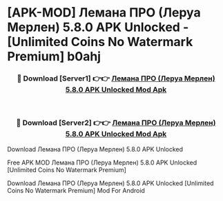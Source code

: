 # [APK-MOD] Лемана ПРО (Леруа Мерлен) 5.8.0 APK Unlocked - [Unlimited Coins No Watermark Premium] b0ahj



<div align="center">
<h3>🔴 Download [Server1] 👉👉 <a href="https://momento.my/?title=Лемана_ПРО_(Леруа_Мерлен)_5.8.0_APK_Unlocked">Лемана ПРО (Леруа Мерлен) 5.8.0 APK Unlocked Mod Apk</a></h3><br>

<h3>🔴 Download [Server2] 👉👉 <a href="https://momento.my/?title=Лемана_ПРО_(Леруа_Мерлен)_5.8.0_APK_Unlocked">Лемана ПРО (Леруа Мерлен) 5.8.0 APK Unlocked Mod Apk</a></h3>
</div>



Download Лемана ПРО (Леруа Мерлен) 5.8.0 APK Unlocked 

Free APK MOD Лемана ПРО (Леруа Мерлен) 5.8.0 APK Unlocked [Unlimited Coins No Watermark Premium]

Download Лемана ПРО (Леруа Мерлен) 5.8.0 APK Unlocked [Unlimited Coins No Watermark Premium] Mod For Android
